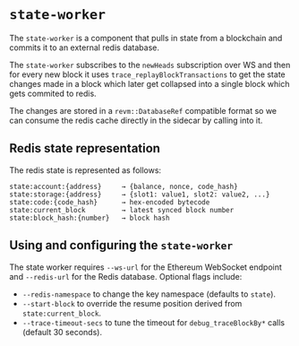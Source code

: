 # `state-worker`

The `state-worker` is a component that pulls in state from a blockchain and commits it to
an external redis database.

The `state-worker` subscribes to the `newHeads` subscription over WS and then for every new block
it uses `trace_replayBlockTransactions` to get the state changes made in a block which later get collapsed
into a single block which gets commited to redis.

The changes are stored in a `revm::DatabaseRef` compatible format so we can consume the redis cache directly
in the sidecar by calling into it.

## Redis state representation

The redis state is represented as follows:

```
state:account:{address}     → {balance, nonce, code_hash}
state:storage:{address}     → {slot1: value1, slot2: value2, ...}
state:code:{code_hash}      → hex-encoded bytecode
state:current_block         → latest synced block number
state:block_hash:{number}   → block hash
```

## Using and configuring the `state-worker`

The state worker requires `--ws-url` for the Ethereum WebSocket endpoint and `--redis-url` for the Redis
database. Optional flags include:

- `--redis-namespace` to change the key namespace (defaults to `state`).
- `--start-block` to override the resume position derived from `state:current_block`.
- `--trace-timeout-secs` to tune the timeout for `debug_traceBlockBy*` calls (default 30 seconds).
